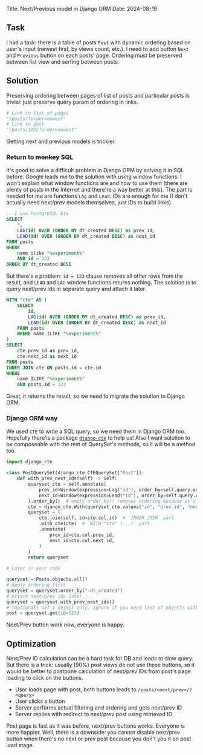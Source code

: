 Title: Next/Previous model in Django ORM
Date: 2024-08-19

## Task
I had a task: there is a table of posts `Post` with dynamic ordering based on user's input (newest first, by views count, etc.). I need to add button `Next` and `Previous` button on each posts' page. Ordering must be preserved between list view and serfing between posts.


## Solution
Preserving ordering between pages of list of posts and particular posts is trivial: just preserve query param of ordering in links. 
```python
# Link to list of pages
"/posts/?order=newest"
# Link to post
"/posts/123/?order=newest"
```

Getting next and previous models is trickier.

### Return to ~~monkey~~ SQL
It's good to solve a difficult problem in Django ORM by solving it in SQL before. Google leads me to the solution with using window functions. I won't explain what window functions are and how to use them (there are plenty of posts in the Internet and there're a way better at this). The part is needed for me are functions `Lag` and `Lead`. 
IDs are enough for me (I don't actually need next/prev models themselves, just IDs to build links).

```sql
-- I use PostgreSQL btw
SELECT
    *,
    LAG(id) OVER (ORDER BY dt_created DESC) as prev_id,
    LEAD(id) OVER (ORDER BY dt_created DESC) as next_id
FROM posts
WHERE 
    name ilike "%experiment%"
    AND id = 123
ORDER BY dt_created DESC
```

But there's a problem: `id = 123` clause removes all other rows from the result, and `LEAD` and `LAG` window functions returns nothing. The solution is to query next/prev ids in separate query and attach it later.

```sql
WITH "cte" AS (
    SELECT 
        id, 
        LAG(id) OVER (ORDER BY dt_created DESC) as prev_id,
        LEAD(id) OVER (ORDER BY dt_created DESC) as next_id
    FROM posts
    WHERE name ILIKE "%experiment%"
)
SELECT 
    cte.prev_id as prev_id,
    cte.next_id as next_id
FROM posts
INNER JOIN cte ON posts.id = cte.id
WHERE
    name ILIKE "%experiment%"
    AND posts.id = 123
```

Great, it returns the result, so we need to migrate the solution to Django ORM.

### Django ORM way
We used `CTE` to write a SQL query, so we need them in Django ORM too. Hopefully there'is a package [`django-cte`](https://github.com/dimagi/django-cte) to help us! Also I want solution to be composeable with the rest of QuerySet's methods, so it will be a method too.

```python
import django_cte

class PostQuerySet(django_cte.CTEQuerySet["Post"]):
    def with_prev_next_ids(self) -> Self:
        queryset_cte = self.annotate(
            prev_id=Window(expression=Lag("id"), order_by=self.query.order_by),
            next_id=Window(expression=Lead("id"), order_by=self.query.order_by),
        ).order_by()  # empty order_by() removes ordering because it's obsolete in CTE query part
        cte = django_cte.With(queryset_cte.values("id", "prev_id", "next_id"))  # select ids only
        queryset = (
            cte.join(self, id=cte.col.id)  # `INNER JOIN` part
            .with_cte(cte)  # `WITH "cte" (...)` part
            .annotate(
                prev_id=cte.col.prev_id,
                next_id=cte.col.next_id,
            )
        )
        return queryset

# Later in your code

queryset = Posts.objects.all()
# Apply ordering first
queryset = queryset.order_by("-dt_created")
# Attach next/prev ids later
queryset = queryset.with_prev_next_ids()
# (Optional) Get 1 object only, ignore if you need list of objects with ids
post = queryset.get(id=123)
```

Next/Prev button work now, everyone is happy.

## Optimization
Next/Prev ID calculation can be a hard task for DB and leads to slow query. But there is a trick: usually (90%) post views do not use these buttons, so it would be better to postpone calculation of next/prev IDs from post's page loading to click on the buttons.

- User loads page with post, both buttons leads to `/posts/<next/prev>/?<query>`
- User clicks a button
- Server performs actual filtering and ordering and gets next/prev ID
- Server replies with redirect to next/prev post using retrieved ID

Post page is fast as it was before, next/prev buttons works. Everyone is more happier. Well, there is a downside: you cannot disable next/prev button when there's no next or prev post because you don't you it on post load stage. 
